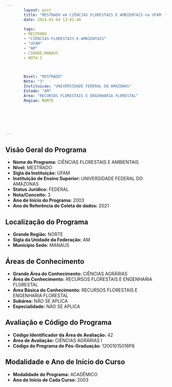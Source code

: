 ```yaml
---
        layout: post
        title: "MESTRADO em CIÊNCIAS FLORESTAIS E AMBIENTAIS na UFAM  "
        date: 2024-01-04 13:01:48
     
        tags:
        - MESTRADO
        - "CIÊNCIAS-FLORESTAIS-E-AMBIENTAIS"
        - "UFAM"
        - "AM"
        - CIDADE:MANAUS
        - NOTA:3
        
       

        Nivel: "MESTRADO"
        Nota: "3"
        Instituicao: "UNIVERSIDADE FEDERAL DO AMAZONAS"
        Estado: "AM"
        Area: "RECURSOS FLORESTAIS E ENGENHARIA FLORESTAL"
        Regiao: NORTE
        
        
        
        
        
        
---
```

## Visão Geral do Programa
- **Nome do Programa:** CIÊNCIAS FLORESTAIS E AMBIENTAIS
- **Nível:** MESTRADO
- **Sigla da Instituição:** UFAM
- **Instituição de Ensino Superior:** UNIVERSIDADE FEDERAL DO AMAZONAS
- **Status Jurídico:** FEDERAL
- **Nota/Conceito:** 3
- **Ano de Início do Programa:** 2003
- **Ano de Referência do Coleta de dados:** 2021

## Localização do Programa
- **Grande Região:** NORTE
- **Sigla da Unidade da Federação:** AM
- **Município Sede:** MANAUS

## Áreas de Conhecimento
- **Grande Área do Conhecimento:** CIÊNCIAS AGRÁRIAS
- **Área de Conhecimento:** RECURSOS FLORESTAIS E ENGENHARIA FLORESTAL
- **Área Básica do Conhecimento:** RECURSOS FLORESTAIS E ENGENHARIA FLORESTAL
- **Subárea:** NÃO SE APLICA
- **Especialidade:** NÃO SE APLICA

## Avaliação e Código do Programa
- **Código Identificador da Área de Avaliação:** 42
- **Área de Avaliação:** CIÊNCIAS AGRÁRIAS I
- **Código do Programa de Pós-Graduação:** 12001015016P8


## Modalidade e Ano de Início do Curso
- **Modalidade do Programa:** ACADÊMICO
- **Ano de Início de Cada Curso:** 2003
